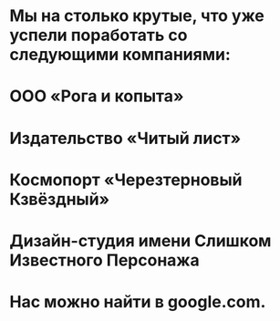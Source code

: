 # Мы на столько крутые, что уже успели поработать со следующими компаниями:
# ООО «Рога и копыта»
# Издательство «Читый лист»
# Космопорт «Черезтерновый Кзвёздный»
# Дизайн-студия имени Слишком Известного Персонажа
# Нас можно найти в google.com.